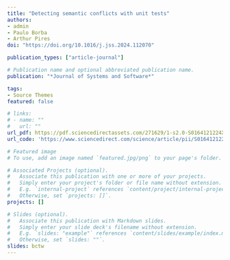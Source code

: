 ```yaml
---
title: "Detecting semantic conflicts with unit tests"
authors:
- admin
- Paulo Borba
- Arthur Pires
doi: "https://doi.org/10.1016/j.jss.2024.112070"

publication_types: ["article-journal"]

# Publication name and optional abbreviated publication name.
publication: "*Journal of Systems and Software*"

tags:
- Source Themes
featured: false

# links:
# - name: ""
#   url: ""
url_pdf: https://pdf.sciencedirectassets.com/271629/1-s2.0-S0164121224X00059/1-s2.0-S0164121224001158/main.pdf?X-Amz-Security-Token=IQoJb3JpZ2luX2VjEL3%2F%2F%2F%2F%2F%2F%2F%2F%2F%2FwEaCXVzLWVhc3QtMSJGMEQCIHLz83zmAxSHSv9LLkXwPFCEBEVA5Wqgw6bNU9p6m9eZAiBXpunQBJU6gNPrnutFtyt%2Fpaq2qBx6U%2Bygd8awiHVhTSq7BQjG%2F%2F%2F%2F%2F%2F%2F%2F%2F%2F8BEAUaDDA1OTAwMzU0Njg2NSIM2O5I0XweZKH88U%2B9Ko8F2C5n9Jg2dc4nyE3env9p9nK4%2Fg98cOzlIOrH75r1WLcafJXloxJdzDb8uDCKrUM7cTMO5%2FdC1MZRvUTYrz1NK1A0adt7CeJVXnU94ZcNYGjs5ysvybiAaIv%2FBA7zw1Y1u6C%2BQbjOjAuLhxvkU5O7ZhLUuZNVqOj7UEizCLOKPOnSa9ptDT5a7S31dKGrG0qGpw6g3ZN0FhqE1FMd3zC%2BRuVYfLrhUdit9uIp%2FRlh1a0%2FWXDKF%2BQkV0%2BSXpaHpB9AhJCd7LKNMLGzQeYeEg06Loqi04%2ByeliRNQMnYVhjVaVjlzfk52gt%2BEMT39yTzdxJ%2BMPZdftJa8e2%2BduiN5BbaPkI02NyNsUf7xh3OaEmM7ciuJil4mVWylI6mow10S3bjuwLJ9wU%2FgZy%2BEiQx%2F4rCjrmqLtc1RUF5u85r4fo6%2FTUwoaVc3PNu9GaOj%2FehFXcmZKOdFjo3xEkVniK4Ymw2MX7JZYVl1%2BceLAHjv8XpqCN6Zr7E6bjLIVgOqlZao7CJ0hffTGpu15sj4YXRrdXWo42HFqKf6PTSkWg2LBd%2FedXG0GKnR21iKX%2BRNzwOwjBFco%2BWp0ZjGz7vJ8dVgBLkiFg7kUnyLBwYiDuD7JWnlgxQGzqQGwhE772OSyQldwvLtnkbtlJqPq3YX29RjqAJg5sL9sBwK8i7eruSnSevsV6QCR30SJLA%2Fa%2FVlc%2F1QseQRSKbnq%2FEGvbjzDHig9qsaLdrmlO0CSwp5IN7TS5RxiMzw88nwKfmb0scnCCxLcnYoR7dIpofrzTiAqNxtPiFpwhQAoLzur6IEYCx2C0WolGv%2BBfxXKrE0Az8IuFVQ2K8OvGVvcqiusbdVS3U4rh2IIsk%2B7ra1ion1I9jgZOejDs4%2FS8BjqyAXgl27KoNg%2Bz4td9EjHtLzNeyDW%2F5bZjfpqi%2BeHpFPrIrh%2FDMNgW7K4b5UWn6BkMCZSGl%2FkqrOn%2B5k5IlzJw22cr6cBRoQEbrUtDL94mL6CYVNay319QBrB2Y61zIlqBi8falOqC8RuoaM8WbRnwpecQ712bv55UeT5t%2BffNwRO0bama3UlnFagAt%2F%2BCuq%2Bqu3Sbovc%2Fh7UP8YHT57YP2kyKZzBUGfTGc66BdpWO1mlCmYI%3D&X-Amz-Algorithm=AWS4-HMAC-SHA256&X-Amz-Date=20250131T212522Z&X-Amz-SignedHeaders=host&X-Amz-Expires=300&X-Amz-Credential=ASIAQ3PHCVTYWEZWMJWU%2F20250131%2Fus-east-1%2Fs3%2Faws4_request&X-Amz-Signature=32484aa85e0d3749c5e61bddbc8c91c456f658d19d78147d24bee1ece4ea3d41&hash=eca1d069f94966a05aa0774dfe767f826e8164d5d807cb91cf211ad624417409&host=68042c943591013ac2b2430a89b270f6af2c76d8dfd086a07176afe7c76c2c61&pii=S0164121224001158&tid=spdf-8cff3595-f267-4d6f-8ff4-0328ef699816&sid=aa43319b6a767846e398bf14c459aaa68447gxrqa&type=client&tsoh=d3d3LnNjaWVuY2VkaXJlY3QuY29t&ua=050f5c5303040d505306&rr=90acc61ffa487157&cc=ca
url_code: 'https://www.sciencedirect.com/science/article/pii/S0164121224001158'

# Featured image
# To use, add an image named `featured.jpg/png` to your page's folder. 

# Associated Projects (optional).
#   Associate this publication with one or more of your projects.
#   Simply enter your project's folder or file name without extension.
#   E.g. `internal-project` references `content/project/internal-project/index.md`.
#   Otherwise, set `projects: []`.
projects: []

# Slides (optional).
#   Associate this publication with Markdown slides.
#   Simply enter your slide deck's filename without extension.
#   E.g. `slides: "example"` references `content/slides/example/index.md`.
#   Otherwise, set `slides: ""`.
slides: bctw
---
```

